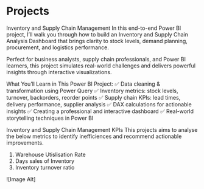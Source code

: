 # Projects
Inventory and Supply Chain Management
In this end-to-end Power BI project, I’ll walk you through how to build an Inventory and Supply Chain Analysis Dashboard that brings clarity to stock levels, demand planning, procurement, and logistics performance.

Perfect for business analysts, supply chain professionals, and Power BI learners, this project simulates real-world challenges and delivers powerful insights through interactive visualizations.

What You’ll Learn in This Power BI Project:
✅ Data cleaning & transformation using Power Query
✅ Inventory metrics: stock levels, turnover, backorders, reorder points
✅ Supply chain KPIs: lead times, delivery performance, supplier analysis
✅ DAX calculations for actionable insights
✅ Creating a professional and interactive dashboard
✅ Real-world storytelling techniques in Power BI

Inventory and Supply Chain Management KPIs
This projects aims to analyse the below metrics to identify inefficiences and recommend actionable improvements.
1) Warehouse Utislisation Rate
2) Days sales of Inventory
3) Inventory turnover ratio

![Image Alt]

